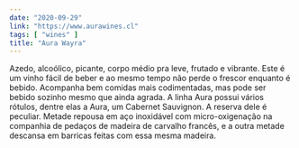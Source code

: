 ```yaml
---
date: "2020-09-29"
link: "https://www.aurawines.cl"
tags: [ "wines" ]
title: "Aura Wayra"
---
```

Azedo, alcoólico, picante, corpo médio pra leve, frutado e vibrante. Este é um vinho fácil de beber e ao mesmo tempo não perde o frescor enquanto é bebido. Acompanha bem comidas mais codimentadas, mas pode ser bebido sozinho mesmo que ainda agrada. A linha Aura possui vários rótulos, dentre elas a Aura, um Cabernet Sauvignon. A reserva dele é peculiar. Metade repousa em aço inoxidável com micro-oxigenação na companhia de pedaços de madeira de carvalho francês, e a outra metade descansa em barricas feitas com essa mesma madeira.
